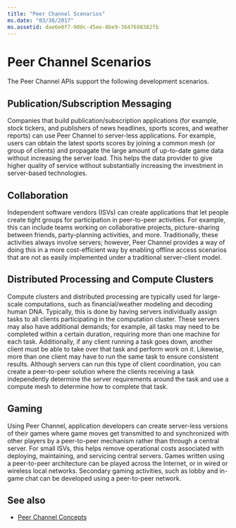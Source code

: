 ```yaml
---
title: "Peer Channel Scenarios"
ms.date: "03/30/2017"
ms.assetid: dae6e0f7-900c-45ee-8be9-3647698382fb
---
```

# Peer Channel Scenarios
The Peer Channel APIs support the following development scenarios.  
  
## Publication/Subscription Messaging  
 Companies that build publication/subscription applications (for example, stock tickers, and publishers of news headlines, sports scores, and weather reports) can use Peer Channel to server-less applications. For example, users can obtain the latest sports scores by joining a common mesh (or group of clients) and propagate the large amount of up-to-date game data without increasing the server load. This helps the data provider to give higher quality of service without substantially increasing the investment in server-based technologies.  
  
## Collaboration  
 Independent software vendors (ISVs) can create applications that let people create tight groups for participation in peer-to-peer activities. For example, this can include teams working on collaborative projects, picture-sharing between friends, party-planning activities, and more. Traditionally, these activities always involve servers; however, Peer Channel provides a way of doing this in a more cost-efficient way by enabling offline access scenarios that are not as easily implemented under a traditional server-client model.  
  
## Distributed Processing and Compute Clusters  
 Compute clusters and distributed processing are typically used for large-scale computations, such as financial/weather modeling and decoding human DNA. Typically, this is done by having servers individually assign tasks to all clients participating in the computation cluster. These servers may also have additional demands; for example, all tasks may need to be completed within a certain duration, requiring more than one machine for each task. Additionally, if any client running a task goes down, another client must be able to take over that task and perform work on it. Likewise, more than one client may have to run the same task to ensure consistent results. Although servers can run this type of client coordination, you can create a peer-to-peer solution where the clients receiving a task independently determine the server requirements around the task and use a compute mesh to determine how to complete that task.  
  
## Gaming  
 Using Peer Channel, application developers can create server-less versions of their games where game moves get transmitted to and synchronized with other players by a peer-to-peer mechanism rather than through a central server. For small ISVs, this helps remove operational costs associated with deploying, maintaining, and servicing central servers. Games written using a peer-to-peer architecture can be played across the Internet, or in wired or wireless local networks. Secondary gaming activities, such as lobby and in-game chat can be developed using a peer-to-peer network.  
  
## See also

- [Peer Channel Concepts](../../../../docs/framework/wcf/feature-details/peer-channel-concepts.md)
